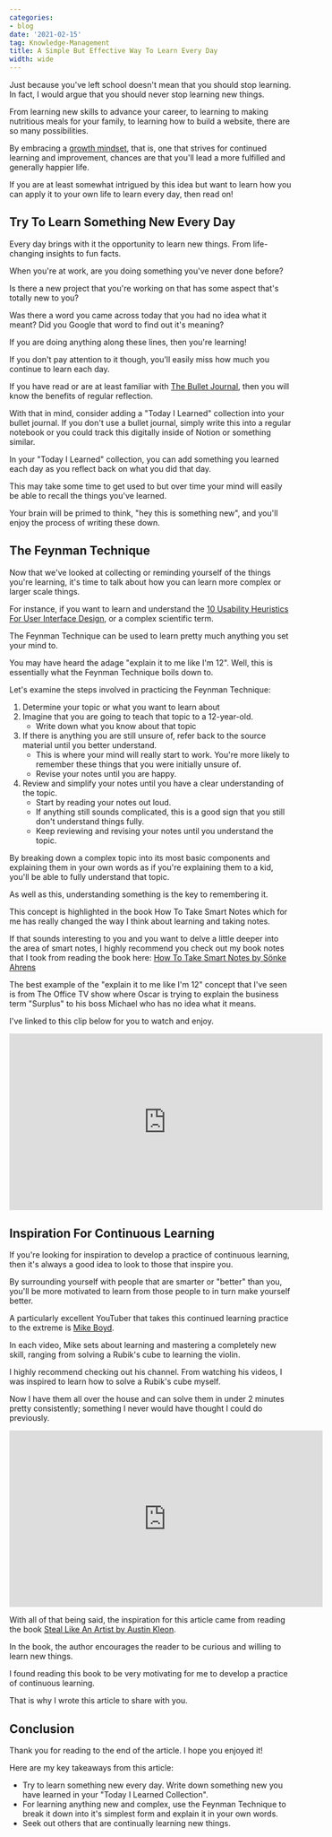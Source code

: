 ```yaml
---
categories:
- blog
date: '2021-02-15'
tag: Knowledge-Management
title: A Simple But Effective Way To Learn Every Day
width: wide
---
```


Just because you've left school doesn't mean that you should stop learning. In fact, I would argue that you should never stop learning new things.

From learning new skills to advance your career, to learning to making nutritious meals for your family, to learning how to build a website, there are so many possibilities. 

By embracing a [growth mindset](https://www.brainpickings.org/2014/01/29/carol-dweck-mindset/), that is, one that strives for continued learning and improvement, chances are that you'll lead a more fulfilled and generally happier life.

If you are at least somewhat intrigued by this idea but want to learn how you can apply it to your own life to learn every day, then read on!

## Try To Learn Something New Every Day

Every day brings with it the opportunity to learn new things. From life-changing insights to fun facts.

When you're at work, are you doing something you've never done before? 

Is there a new project that you're working on that has some aspect that's totally new to you?

Was there a word you came across today that you had no idea what it meant? Did you Google that word to find out it's meaning?

If you are doing anything along these lines, then you're learning!

If you don't pay attention to it though, you'll easily miss how much you continue to learn each day.

If you have read or are at least familiar with [The Bullet Journal](/bullet-journal-method-ryder-carroll/), then you will know the benefits of regular reflection.

With that in mind, consider adding a "Today I Learned" collection into your bullet journal. If you don't use a bullet journal, simply write this into a regular notebook or you could track this digitally inside of Notion or something similar.

In your "Today I Learned" collection, you can add something you learned each day as you reflect back on what you did that day.

This may take some time to get used to but over time your mind will easily be able to recall the things you've learned. 

Your brain will be primed to think, "hey this is something new", and you'll enjoy the process of writing these down.


## The Feynman Technique

Now that we've looked at collecting or reminding yourself of the things you're learning, it's time to talk about how you can learn more complex or larger scale things.

For instance, if you want to learn and understand the [10 Usability Heuristics For User Interface Design](https://www.nngroup.com/articles/ten-usability-heuristics/), or a complex scientific term.

The Feynman Technique can be used to learn pretty much anything you set your mind to.

You may have heard the adage "explain it to me like I'm 12". Well, this is essentially what the Feynman Technique boils down to.

Let's examine the steps involved in practicing the Feynman Technique:

1. Determine your topic or what you want to learn about
2. Imagine that you are going to teach that topic to a 12-year-old.
   - Write down what you know about that topic
3. If there is anything you are still unsure of, refer back to the source material until you better understand.
   - This is where your mind will really start to work. You're more likely to remember these things that you were initially unsure of.
   - Revise your notes until you are happy.
4. Review and simplify your notes until you have a clear understanding of the topic.
   - Start by reading your notes out loud.
   - If anything still sounds complicated, this is a good sign that you still don't understand things fully.
   - Keep reviewing and revising your notes until you understand the topic.

By breaking down a complex topic into its most basic components and explaining them in your own words as if you're explaining them to a kid, you'll be able to fully understand that topic.

As well as this, understanding something is the key to remembering it. 

This concept is highlighted in the book How To Take Smart Notes which for me has really changed the way I think about learning and taking notes. 

If that sounds interesting to you and you want to delve a little deeper into the area of smart notes, I highly recommend you check out my book notes that I took from reading the book here: 
[How To Take Smart Notes by Sönke Ahrens](/how-to-take-smart-notes-sonke-ahrens)


The best example of the "explain it to me like I'm 12" concept that I've seen is from The Office TV show where Oscar is trying to explain the business term "Surplus" to his boss Michael who has no idea what it means.

I've linked to this clip below for you to watch and enjoy.


<div class="youtube-video-container"><iframe width="560" height="315" src="https://www.youtube.com/embed/dWfrMMNeK2k" frameborder="0" allow="accelerometer; autoplay; clipboard-write; encrypted-media; gyroscope; picture-in-picture" allowfullscreen></iframe></div>


## Inspiration For Continuous Learning

If you're looking for inspiration to develop a practice of continuous learning, then it's always a good idea to look to those that inspire you.

By surrounding yourself with people that are smarter or "better" than you, you'll be more motivated to learn from those people to in turn make yourself better.

A particularly excellent YouTuber that takes this continued learning practice to the extreme is [Mike Boyd](https://www.youtube.com/c/MikeBoydVideo/featured). 

In each video, Mike sets about learning and mastering a completely new skill, ranging from solving a Rubik's cube to learning the violin.

I highly recommend checking out his channel. From watching his videos, I was inspired to learn how to solve a Rubik's cube myself. 

Now I have them all over the house and can solve them in under 2 minutes pretty consistently; something I never would have thought I could do previously.

<iframe width="560" height="315" src="https://www.youtube.com/embed/DDqh8DZjf-4" frameborder="0" allow="accelerometer; autoplay; clipboard-write; encrypted-media; gyroscope; picture-in-picture" allowfullscreen></iframe>

With all of that being said, the inspiration for this article came from reading the book [Steal Like An Artist by Austin Kleon](steal-like-an-artist-austin-kleon/). 

In the book, the author encourages the reader to be curious and willing to learn new things. 

I found reading this book to be very motivating for me to develop a practice of continuous learning. 

That is why I wrote this article to share with you.


## Conclusion

Thank you for reading to the end of the article. I hope you enjoyed it!

Here are my key takeaways from this article:

- Try to learn something new every day. Write down something new you have learned in your "Today I Learned Collection".
- For learning anything new and complex, use the Feynman Technique to break it down into it's simplest form and explain it in your own words.
- Seek out others that are continually learning new things.